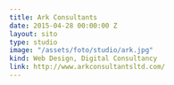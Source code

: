 ```yaml
---
title: Ark Consultants
date: 2015-04-28 00:00:00 Z
layout: sito
type: studio
image: "/assets/foto/studio/ark.jpg"
kind: Web Design, Digital Consultancy
link: http://www.arkconsultantsltd.com/
---
```


